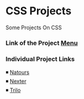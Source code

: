 # CSS Projects

Some Projects On CSS

### Link of the Project [Menu](https://mridul2820.github.io/css-projects/)

### Individual Project Links

◾ [Natours](https://mridul2820.github.io/css-projects/Natours/v4/index.html)
<br/>
◾ [Nexter](https://mridul2820.github.io/css-projects/Nexter/index.html)
<br/>
◾ [Trilo](https://mridul2820.github.io/css-projects/Trilo/index.html)
<br/>
